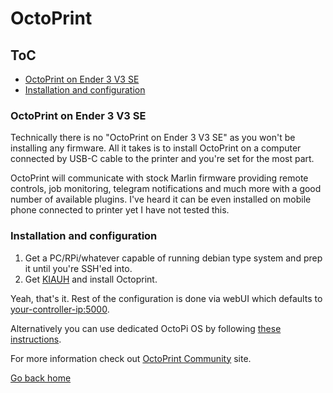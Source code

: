 <!-- omit in toc -->
# OctoPrint

<!-- omit in toc -->
## ToC

- [OctoPrint on Ender 3 V3 SE](#octoprint-on-ender-3-v3-se)
- [Installation and configuration](#installation-and-configuration)

### OctoPrint on Ender 3 V3 SE

Technically there is no "OctoPrint on Ender 3 V3 SE" as you won't be installing any firmware. All it takes is to install OctoPrint on a computer connected by USB-C cable to the printer and you're set for the most part.

OctoPrint will communicate with stock Marlin firmware providing remote controls, job monitoring, telegram notifications and much more with a good number of available plugins. I've heard it can be even installed on mobile phone connected to printer yet I have not tested this.

### Installation and configuration

1. Get a PC/RPi/whatever capable of running debian type system and prep it until you're SSH'ed into.
2. Get [KIAUH](https://github.com/dw-0/kiauh) and install Octoprint.<br>

Yeah, that's it. Rest of the configuration is done via webUI which defaults to <your-controller-ip:5000>.

Alternatively you can use dedicated OctoPi OS by following [these instructions](https://octoprint.org/download/).

For more information check out [OctoPrint Community](https://community.octoprint.org/) site.

[Go back home](../README.md)
